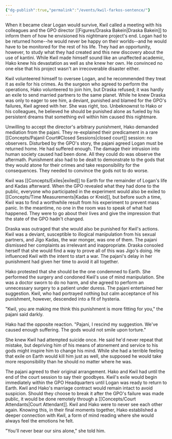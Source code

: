 ```yaml
---
{"dg-publish":true,"permalink":"/events/kwil-farkos-sentence/"}
---
```


When it became clear Logan would survive, Kwil called a meeting with his colleagues and the GPO director [[Figures/Draska Bakein\|Draska Bakein]] to inform them of how he envisioned his nightmare project's end. Logan had to be returned home--he would never be happy on their worlds--and he would have to be monitored for the rest of his life. They had an opportunity, however, to study what they had created and this new discovery about the use of kantini. While Kwil made himself sound like an unaffected academic, Hako knew his devastation as well as she knew her own. He convinced no one else that his project wasn't an irrecoverable disaster either.

Kwil volunteered himself to oversee Logan, and he recommended they treat it as exile for his crimes. As the surgeon who agreed to perform the operations, Hako volunteered to join him, but Draska refused; it was hardly an exile to send married partners to the same planet. While he knew Draska was only to eager to see him, a deviant, punished and blamed for the GPO's failures, Kwil agreed with her. She was right, too. Unbeknownst to Hako or his colleagues, he believed he should be punished alone as fueled by his persistent dreams that something evil within him caused this nightmare.

Unwilling to accept the director's arbitrary punishment, Hako demanded mediation from the pajani. They re-explained their predicament in a rare [[Concepts/Pajanil Court#Closed Sessions\|closed court]] session: no observers. Disturbed by the GPO's story, the pajani agreed Logan must be returned home. He had suffered enough. The damage their intrusion into human society caused had been done. All they could do was observe the aftermath. Punishment also had to be dealt to demonstrate to the gods that they would atone for their crimes and take responsibility for the consequences. They needed to convince the gods not to do worse.

Kwil was [[Concepts/Exiles\|exiled]] to Earth for the remainder of Logan's life and Kadas afterward. When the GPO revealed what they had done to the public, everyone who participated in the experiment would also be exiled to [[Concepts/Time Measurements\|Kadas or Kreid]], but before such a time, Kwil was to find a worthwhile result from his experiment to prevent mass panic. In the meantime, no one in the room was to speak of what had happened. They were to go about their lives and give the impression that the state of the GPO hadn't changed.

Draska was outraged that she would also be punished for Kwil's actions. Kwil was a deviant, susceptible to illogical manipulation from his sexual partners, and Jigo Kadas, the war monger, was one of them. The pajani dismissed her complaints as irrelevant and inappropriate. Draska consoled herself that she would find a way to prove all of this was Jigo's doing. He influenced Kwil with the intent to start a war. The pajani's delay in her punishment had given her time to avoid it all together.

Hako protested that she should be the one condemned to Earth. She performed the surgery and condoned Kwil's use of mind manipulation. She was a doctor sworn to do no harm, and she agreed to perform an unnecessary surgery to a patient under duress. The pajani entertained her suggestion. Kwil, who had portrayed nothing but calm acceptance of his punishment, however, descended into a fit of hysteria.

"Kwil, you are making me think this punishment is more fitting for you," the pajani said darkly.

Hako had the opposite reaction. "Pajani, I rescind my suggestion. We've caused enough suffering. The gods would not smile upon torture."

She knew Kwil had attempted suicide once. He said he'd never repeat that mistake, but depriving him of his means of atonement and service to his gods might inspire him to change his mind. While she had a terrible feeling that exile on Earth would kill him just as well, she supposed he would take more responsibility than he should no matter where he was.

The pajani agreed to their original arrangement. Hako and Kwil had until the end of the court session to say their goodbyes. Kwil's exile would begin immediately within the GPO Headquarters until Logan was ready to return to Earth. Kwil and Hako's marriage contract would remain intact to avoid suspicion. Should they choose to break it after the GPO's failure was made public, it would be done remotely through a [[Concepts/Court Attendants\|Court Attendant]]. Kwil and Hako were to never see each other again. Knowing this, in their final moments together, Hako established a deeper connection with Kwil, a form of mind reading where she would always feel the emotions he felt.

"You'll never bear our sins alone," she told him.